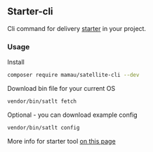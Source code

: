 ## Starter-cli
Cli command for delivery [starter](https://github.com/Mamau/satellite) in your project.  
### Usage
Install
```bash
composer require mamau/satellite-cli --dev
```
Download bin file for your current OS
```bash
vendor/bin/satlt fetch
```
Optional - you can download example config
```bash
vendor/bin/satlt config
```
More info for starter tool [on this page](https://github.com/Mamau/satellite)
